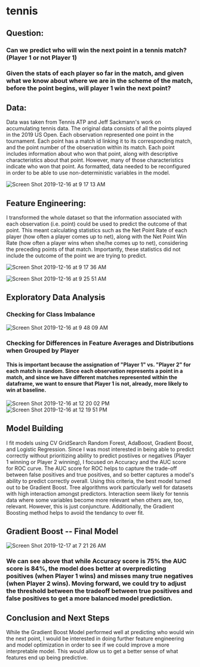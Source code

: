 # tennis

## Question:
### Can we predict who will win the next point in a tennis match? (Player 1 or not Player 1)
### Given the stats of each player so far in the match, and given what we know about where we are in the scheme of the match, before the point begins, will player 1 win the next point?

## Data:
Data was taken from Tennis ATP and Jeff Sackmann's work on accumulating tennis data. The original data consists of all the points played in the 2019 US Open. Each observation represented one point in the tournament. Each point has a match id linking it to its corresponding match, and the point number of the observation within its match. Each point includes information about who won that point, along with descriptive characteristics about that point. However, many of those characteristics indicate who won that point. As formatted, data needed to be reconfigured in order to be able to use non-deterministic variables in the model. 

![Screen Shot 2019-12-16 at 9 17 13 AM](https://user-images.githubusercontent.com/52469561/70913907-eb5d8280-1fe4-11ea-8bbd-b346db929dea.png)

## Feature Engineering:

I transformed the whole dataset so that the information associated with each observation (i.e. point) could be used to predict the outcome of that point. This meant calculating statistics such as the Net Point Rate of each player (how often a player comes up to net), along with the Net Point Win Rate (how often a player wins when she/he comes up to net), considering  the preceding points of that match. Importantly, these statistics did not include the outcome of the point we are trying to predict. 


![Screen Shot 2019-12-16 at 9 17 36 AM](https://user-images.githubusercontent.com/52469561/70914327-c584ad80-1fe5-11ea-94ab-82a625eb631f.png)

![Screen Shot 2019-12-16 at 9 25 51 AM](https://user-images.githubusercontent.com/52469561/70914419-f664e280-1fe5-11ea-83ab-2479cf65c617.png)

## Exploratory Data Analysis
### Checking for Class Imbalance
![Screen Shot 2019-12-16 at 9 48 09 AM](https://user-images.githubusercontent.com/52469561/70916190-41ccc000-1fe9-11ea-9cc4-100687e9df36.png)

### Checking for Differences in Feature Averages and Distributions when Grouped by Player
#### This is important because the assignation of "Player 1" vs. "Player 2" for each match is random. Since each observation represents a point in a match, and since we have different matches represented within the dataframe, we want to ensure that Player 1 is not, already, more likely to win at baseline.

![Screen Shot 2019-12-16 at 12 20 02 PM](https://user-images.githubusercontent.com/52469561/70928155-6da67080-1ffe-11ea-9fe5-86f60c3f12e0.png)
![Screen Shot 2019-12-16 at 12 19 51 PM](https://user-images.githubusercontent.com/52469561/70928156-6da67080-1ffe-11ea-9f4f-76f0a3964500.png)

## Model Building

I fit models using CV GridSearch Random Forest, AdaBoost, Gradient Boost, and Logistic Regression. Since I was most interested in being able to predict correctly without prioritizing ability to predict postiives or negatives (Player 1 winning or Player 2 winning), I focused on Accuracy and the AUC score for ROC curve. The AUC score for ROC helps to capture the trade-off between false positives and true positives, and so better captures a model's ability to predict correctly overall. Using this criteria, the best model turned out to be Gradient Boost. Tree algorithms work particularly well for datasets with high interaction amongst predictors. Interaction seem likely for tennis data where some variables become more relevant when others are, too, relevant. However, this is just conjuncture. Additionally, the Gradient Boosting method helps to avoid the tendancy to over fit. 

## Gradient Boost -- Final Model
![Screen Shot 2019-12-17 at 7 21 26 AM](https://user-images.githubusercontent.com/52469561/70995128-c24cf880-209d-11ea-991b-80f0958b27c9.png)
### We can see above that while Accuracy score is 75% the AUC score is 84%, the model does better at overpredicting positives (when Player 1 wins) and misses many true negatives (when Player 2 wins). Moving forward, we could try to adjust the threshold between the tradeoff between true positives and false positives to get a more balanced model prediction.

## Conclusion and Next Steps
While the Gradient Boost Model performed well at predicting who would win the next point, I would be interested in doing further feature engineering and model optimization in order to see if we could improve a more interpretable model. This would allow us to get a better sense of what features end up being predictive.

